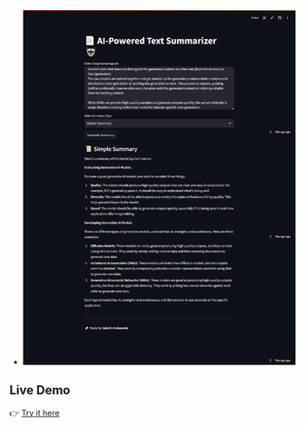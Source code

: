 - ![Website Preview](summarizedtext-ai-.png)

## Live Demo
👉 [Try it here](https://summarizedtext-ai-ghwemcsu4jzguxddntwg7y.streamlit.app/)
